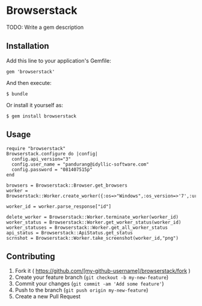 # Browserstack

TODO: Write a gem description

## Installation

Add this line to your application's Gemfile:

    gem 'browserstack'

And then execute:

    $ bundle

Or install it yourself as:

    $ gem install browserstack

## Usage

	require "browserstack"
	Browserstack.configure do |config|
	  config.api_version="3"
	  config.user_name = "pandurang@idyllic-software.com"
	  config.password = "081407515p"
	end
	
	browsers = Browserstack::Browser.get_browsers
	worker = Browserstack::Worker.create_worker({:os=>"Windows",:os_version=>'7',:url=>"https://github.com/404",:browser=>"ie",:browser_version=>"8.0"})

	worker_id = worker.parse_response["id"]

	delete_worker = Browserstack::Worker.terminate_worker(worker_id)
	worker_status = Browserstack::Worker.get_worker_status(worker_id)
	worker_statuses = Browserstack::Worker.get_all_worker_status
	api_status = Browserstack::ApiStatus.get_status
	scrnshot = Browserstack::Worker.take_screenshot(worker_id,"png")

## Contributing

1. Fork it ( https://github.com/[my-github-username]/browserstack/fork )
2. Create your feature branch (`git checkout -b my-new-feature`)
3. Commit your changes (`git commit -am 'Add some feature'`)
4. Push to the branch (`git push origin my-new-feature`)
5. Create a new Pull Request
